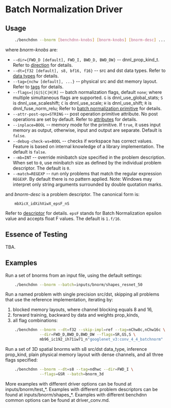 # Batch Normalization Driver

## Usage
``` sh
    ./benchdnn --bnorm [benchdnn-knobs] [bnorm-knobs] [bnorm-desc] ...
```

where *bnorm-knobs* are:

 - `--dir={FWD_D [default], FWD_I, BWD_D, BWD_DW}` -- dnnl_prop_kind_t.
            Refer to [direction](knobs_dir.md) for details.
 - `--dt={f32 [default], s8, bf16, f16}` -- src and dst data types.
            Refer to [data types](knobs_dt.md) for details.
 - `--tag={nchw [default], ...}` -- physical src and dst memory layout.
            Refer to [tags](knobs_tag.md) for details.
 - `--flags=[|G|S|C|H|R]` -- batch normalization flags, default `none`; where
            multiple simultaneous flags are supported.
            `G` is dnnl_use_global_stats;
            `S` is dnnl_use_scaleshift;
            `C` is dnnl_use_scale;
            `H` is dnnl_use_shift;
            `R` is dnnl_fuse_norm_relu;
            Refer to [batch normalization primitive](https://oneapi-src.github.io/oneDNN/dev_guide_batch_normalization.html)
            for details.
 - `--attr-post-ops=STRING` -- post operation primitive attribute. No post
            operations are set by default. Refer to [attributes](knobs_attr.md)
            for details.
 - `--inplace=BOOL` -- memory mode for the primitive. If `true`, it uses input
            memory as output, otherwise, input and output are separate.
            Default is `false`.
 - `--debug-check-ws=BOOL` -- checks if workspace has correct values. Feature is
            based on internal knowledge of a library implementation. The default
            is `false`.
 - `--mb=INT` -- override minibatch size specified in the problem description.
             When set to `0`, use minibatch size as defined by the individual
             problem descriptor. The default is `0`.
 - `--match=REGEXP` -- run only problems that match the regular expression
            `REGEXP`. By default there is no pattern applied. Note: Windows may
            interpret only string arguments surrounded by double quotation
            marks.

and *bnorm-desc* is a problem descriptor. The canonical form is:
```
    mbXicX_idXihXiwX_epsF_nS
```
Refer to [descriptor](knobs_desc.md) for details. `epsF` stands for Batch
Normalization epsilon value and accepts float F values. The default is `1.f/16`.

## Essence of Testing
TBA.


## Examples

Run a set of bnorms from an input file, using the default settings:
``` sh
    ./benchdnn --bnorm --batch=inputs/bnorm/shapes_resnet_50
```

Run a named problem with single precision src/dst, skipping all problems that
use the reference implementation, iterating by:
1) blocked memory layouts, where channel blocking equals 8 and 16,
2) forward training, backward by data and weights prop_kinds,
3) all flag combinations:
``` sh
    ./benchdnn --bnorm --dt=f32 --skip-impl=ref --tag=nChw8c,nChw16c \
               --dir=FWD_D,BWD_D,BWD_DW --flags=SR,GS,S \
               mb96_ic192_ih71iw71_n"googlenet_v3:conv_4_4_batchnorm"
```

Run a set of 3D spatial bnorms with s8 src/dst data_type, inference prop_kind,
plain physical memory layout with dense channels, and all three flags specified:
``` sh
    ./benchdnn --bnorm --dt=s8 --tag=ndhwc --dir=FWD_I \
               --flags=GSR --batch=bnorm_3d
```

More examples with different driver options can be found at
inputs/bnorm/test_\*. Examples with different problem descriptors can be found
at inputs/bnorm/shapes_\*. Examples with different benchdnn common options can
be found at driver_conv.md.
